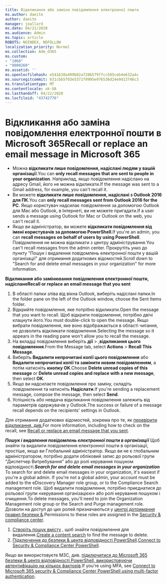 ```yaml
---
title: Відкликання або заміна повідомлення електронної пошти
ms.author: daeite
author: daeite
manager: joallard
ms.date: 04/21/2020
ms.audience: Admin
ms.topic: article
ROBOTS: NOINDEX, NOFOLLOW
localization_priority: Normal
ms.collection: Adm_O365
ms.custom:
- "1860"
- "9000260"
ms.assetid: ''
ms.openlocfilehash: e541620a499b02a7206579ffcc505ceb4e632a4c
ms.sourcegitcommit: 631cbb5f03e5371f0995e976536d24e9d13746c3
ms.translationtype: MT
ms.contentlocale: uk-UA
ms.lasthandoff: 04/22/2020
ms.locfileid: "43742776"
---
```

# <a name="recall-or-replace-an-email-message-in-microsoft-365"></a><span data-ttu-id="f9ded-102">Відкликання або заміна повідомлення електронної пошти в Microsoft 365</span><span class="sxs-lookup"><span data-stu-id="f9ded-102">Recall or replace an email message in Microsoft 365</span></span>

- <span data-ttu-id="f9ded-103">Можна **відкликати лише повідомлення, надіслані людям у вашій організації**.</span><span class="sxs-lookup"><span data-stu-id="f9ded-103">You can **only recall messages that are sent to people in your organization**.</span></span> <span data-ttu-id="f9ded-104">Наприклад, якщо повідомлення надіслано на адресу Gmail, його не можна відкликати.</span><span class="sxs-lookup"><span data-stu-id="f9ded-104">If the message was sent to a Gmail address, for example, you can't recall it.</span></span>
- <span data-ttu-id="f9ded-105">Ви можете **відкликати лише повідомлення, надіслані з Outlook 2016 для ПК**.</span><span class="sxs-lookup"><span data-stu-id="f9ded-105">You can **only recall messages sent from Outlook 2016 for the PC**.</span></span> <span data-ttu-id="f9ded-106">Якщо користувач надсилає повідомлення за допомогою Outlook для Mac або Outlook, в Інтернеті, ви не можете пригадати.</span><span class="sxs-lookup"><span data-stu-id="f9ded-106">If a user sends a message using Outlook for Mac or Outlook on the web, you can't recall it.</span></span>
- <span data-ttu-id="f9ded-107">Якщо ви адміністратор, ви можете **відкликати повідомлення від імені користувачів за допомогою PowerShell**.</span><span class="sxs-lookup"><span data-stu-id="f9ded-107">If you're an admin, you can **recall messages on behalf of users by using PowerShell**.</span></span> <span data-ttu-id="f9ded-108">Повідомлення не можна відкликати з центру адміністрування.</span><span class="sxs-lookup"><span data-stu-id="f9ded-108">You can't recall messages from the admin center.</span></span> <span data-ttu-id="f9ded-109">Прокрутіть униз до пункту "Пошук і видалення повідомлень електронної пошти у вашій організації" для отримання додаткових відомостей.</span><span class="sxs-lookup"><span data-stu-id="f9ded-109">Scroll down to "Search for and delete email messages in your organization" for more information.</span></span>

<span data-ttu-id="f9ded-110">**Відкликання або замінювання повідомлення електронної пошти, надіслане**</span><span class="sxs-lookup"><span data-stu-id="f9ded-110">**Recall or replace an email message that you sent**</span></span>

1. <span data-ttu-id="f9ded-111">В області папки зліва від вікна Outlook, виберіть надіслані папки.</span><span class="sxs-lookup"><span data-stu-id="f9ded-111">In the folder pane on the left of the Outlook window, choose the Sent Items folder.</span></span>
2. <span data-ttu-id="f9ded-112">Відкрийте повідомлення, яке потрібно відкликати.</span><span class="sxs-lookup"><span data-stu-id="f9ded-112">Open the message that you want to recall.</span></span> <span data-ttu-id="f9ded-113">Щоб відкрити повідомлення, потрібно двічі клацнути його.</span><span class="sxs-lookup"><span data-stu-id="f9ded-113">You must double-click to open the message.</span></span> <span data-ttu-id="f9ded-114">Якщо вибрати повідомлення, яке воно відображається в області читання, не дозволить відкликати повідомлення.</span><span class="sxs-lookup"><span data-stu-id="f9ded-114">Selecting the message so it appears in the reading pane won't allow you to recall the message.</span></span>
3. <span data-ttu-id="f9ded-115">На вкладці повідомлення виберіть **дії** > ,**відкликання цього повідомлення**.</span><span class="sxs-lookup"><span data-stu-id="f9ded-115">From the Message tab, select **Actions** > **Recall This Message**.</span></span>
4. <span data-ttu-id="f9ded-116">Виберіть **Видалити непрочитані копії цього повідомлення** або **Видалити непрочитані копії та замінити новим повідомленням**, а потім натисніть **кнопку OK**.</span><span class="sxs-lookup"><span data-stu-id="f9ded-116">Choose **Delete unread copies of this message** or **Delete unread copies and replace with a new message**, then select **OK**.</span></span>
5. <span data-ttu-id="f9ded-117">Якщо ви надсилаєте повідомлення про заміну, складіть повідомлення та натисніть **Надіслати**.</span><span class="sxs-lookup"><span data-stu-id="f9ded-117">If you're sending a replacement message, compose the message, then select **Send**.</span></span>
6. <span data-ttu-id="f9ded-118">Успішність або невдача відкликання повідомлення залежить від параметрів одержувачів у Outlook.</span><span class="sxs-lookup"><span data-stu-id="f9ded-118">The success or failure of a message recall depends on the recipients' settings in Outlook.</span></span>

<span data-ttu-id="f9ded-119">Для отримання додаткових відомостей, зокрема про те, як [перевірити відкликання, див.](https://support.office.com/article/35027f88-d655-4554-b4f8-6c0729a723a0)</span><span class="sxs-lookup"><span data-stu-id="f9ded-119">For more information, including how to check on the recall, see [Recall or replace an email message that you sent](https://support.office.com/article/35027f88-d655-4554-b4f8-6c0729a723a0).</span></span>

<span data-ttu-id="f9ded-120">***Пошук і видалення повідомлень електронної пошти в організації*** Щоб знайти та видалити повідомлення електронної пошти в організації, простіше, якщо ви Глобальний адміністратор. Якщо ви не є глобальним адміністратором, потрібно додати обліковий запис до рольової групи "Диспетчер Витребування" або до ролі керування пошуком відповідності.</span><span class="sxs-lookup"><span data-stu-id="f9ded-120">***Search for and delete email messages in your organization*** To search for and delete email messages in your organization, it's easiest if you're a global admin. If you're not a global admin, your account must be added to the eDiscovery Manager role group, or to the Compliance Search management role.</span></span> <span data-ttu-id="f9ded-121">Щоб видалити повідомлення, потрібно приєднатися до рольової групи «керування організацією» або ролі керування пошуком і очищення.</span><span class="sxs-lookup"><span data-stu-id="f9ded-121">To delete messages, you'll need to join the Organization Management role group or the Search and Purge management role.</span></span> <span data-ttu-id="f9ded-122">Дозволи на доступ до цих ролей призначаються у [центрі дотримання правил безпеки &](https://protection.office.com/).</span><span class="sxs-lookup"><span data-stu-id="f9ded-122">Permissions to these roles are assigned in the [Security & compliance center](https://protection.office.com/).</span></span>

1. <span data-ttu-id="f9ded-123">[Створіть пошук вмісту](https://docs.microsoft.com/office365/securitycompliance/content-search) , щоб знайти повідомлення для видалення.</span><span class="sxs-lookup"><span data-stu-id="f9ded-123">[Create a content search](https://docs.microsoft.com/office365/securitycompliance/content-search) to find the message to delete.</span></span>
2. <span data-ttu-id="f9ded-124">[Підключення до безпеки & центр відповідності PowerShell](https://docs.microsoft.com/powershell/exchange/office-365-scc/connect-to-scc-powershell/connect-to-scc-powershell?view=exchange-ps).</span><span class="sxs-lookup"><span data-stu-id="f9ded-124">[Connect to Security & Compliance Center PowerShell](https://docs.microsoft.com/powershell/exchange/office-365-scc/connect-to-scc-powershell/connect-to-scc-powershell?view=exchange-ps).</span></span> 

<span data-ttu-id="f9ded-125">Якщо ви використовуєте МЗС, див. [підключитися до Microsoft 365 безпеки & центр відповідності PowerShell, використовуючи автентифікацію на кількох факторів](https://docs.microsoft.com/powershell/exchange/office-365-scc/connect-to-scc-powershell/mfa-connect-to-scc-powershell?view=exchange-ps).</span><span class="sxs-lookup"><span data-stu-id="f9ded-125">If you're using MFA, see [Connect to Microsoft 365 security & Compliance Center PowerShell using multi-factor authentication](https://docs.microsoft.com/powershell/exchange/office-365-scc/connect-to-scc-powershell/mfa-connect-to-scc-powershell?view=exchange-ps).</span></span> 
